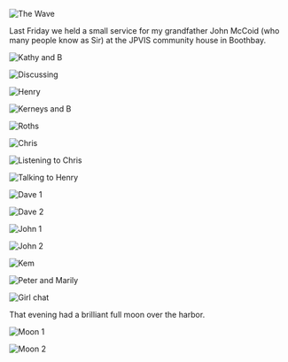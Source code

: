 <!--
.. title: Sir's Service
.. slug: sir_service
.. date: 2016-08-24 11:55:01 UTC
.. tags:
.. category:
.. link:
.. description:
.. type: text
.. nocomments: True
-->

![The Wave](/wp-content/uploads/2016/08/Sir_Service/20160819-DSC09802.jpg)

Last Friday we held a small service for my grandfather John McCoid (who many people know as Sir) at the JPVIS community house in Boothbay.

<!-- TEASER_END -->

![Kathy and B](/wp-content/uploads/2016/08/Sir_Service/20160819-DSC09716.jpg)

![Discussing](/wp-content/uploads/2016/08/Sir_Service/20160819-DSC09720.jpg)

![Henry](/wp-content/uploads/2016/08/Sir_Service/20160819-DSC09721.jpg)

![Kerneys and B](/wp-content/uploads/2016/08/Sir_Service/20160819-DSC09724.jpg)

![Roths](/wp-content/uploads/2016/08/Sir_Service/20160819-DSC09725.jpg)

![Chris](/wp-content/uploads/2016/08/Sir_Service/20160819-DSC09735.jpg)

![Listening to Chris](/wp-content/uploads/2016/08/Sir_Service/20160819-DSC09739.jpg)

![Talking to Henry](/wp-content/uploads/2016/08/Sir_Service/20160819-DSC09744.jpg)

![Dave 1](/wp-content/uploads/2016/08/Sir_Service/20160819-DSC09748.jpg)

![Dave 2](/wp-content/uploads/2016/08/Sir_Service/20160819-DSC09797.jpg)

![John 1](/wp-content/uploads/2016/08/Sir_Service/20160819-DSC09784.jpg)

![John 2](/wp-content/uploads/2016/08/Sir_Service/20160819-DSC09794.jpg)

![Kem](/wp-content/uploads/2016/08/Sir_Service/20160819-DSC09806.jpg)

![Peter and Marily](/wp-content/uploads/2016/08/Sir_Service/20160819-DSC09807.jpg)

![Girl chat](/wp-content/uploads/2016/08/Sir_Service/20160819-DSC09810.jpg)

That evening had a brilliant full moon over the harbor.

![Moon 1](/wp-content/uploads/2016/08/Sir_Service/20160819-DSC09816.jpg)

![Moon 2](/wp-content/uploads/2016/08/Sir_Service/20160819-DSC09819.jpg)
